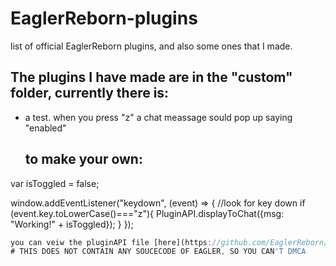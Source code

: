 # EaglerReborn-plugins
list of official EaglerReborn plugins, and also some ones that I made.

## The plugins I have made are in the "custom" folder, currently there is:
- a test. when you press "z" a chat meassage sould pop up saying "enabled"

  ## to make your own:
  
var isToggled = false;

window.addEventListener("keydown", (event) => { //look for key down
  if (event.key.toLowerCase()==="z"){
    PluginAPI.displayToChat({msg: "Working!" + isToggled});
  }
});
  ``` javascript
you can veiw the pluginAPI file [here](https://github.com/EaglerReborn/reborn-example-plugin/blob/main/src/PluginAPI.d.ts)
# THIS DOES NOT CONTAIN ANY SOUCECODE OF EAGLER, SO YOU CAN'T DMCA
